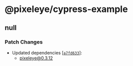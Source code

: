# @pixeleye/cypress-example

## null

### Patch Changes

- Updated dependencies [[`a7fd633`](https://github.com/pixeleye-io/pixeleye/commit/a7fd63334f580f183afc4cee95b8ac434b834f9b)]:
  - pixeleye@0.3.12
